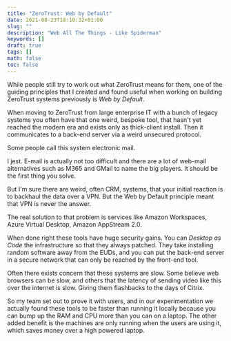 ```yaml
---
title: "ZeroTrust: Web by Default"
date: 2021-08-23T18:10:32+01:00
slug: ""
description: "Web All The Things - Like Spiderman"
keywords: []
draft: true
tags: []
math: false
toc: false
---
```


While people still try to work out what ZeroTrust means for them, one of the guiding principles that I created and found useful when working on building ZeroTrust systems previously is _Web by Default_.

When moving to ZeroTrust from large enterprise IT with a bunch of legacy systems you often have that one weird, bespoke tool, that hasn't yet reached the modern era and exists only as thick-client install. Then it communicates to a back-end server via a weird unsecured protocol.

Some people call this system electronic mail.

I jest. E-mail is actually not too difficult and there are a lot of web-mail alternatives such as M365 and GMail to name the big players. It should be the first thing you solve.

But I'm sure there are weird, often CRM, systems, that your initial reaction is to backhaul the data over a VPN. But the Web by Default principle meant that VPN is never the answer.

The real solution to that problem is services like Amazon Workspaces, Azure Virtual Desktop, Amazon AppStream 2.0.

When done right these tools have huge security gains. You can _Desktop as Code_ the infrastructure so that they always patched. They take installing random software away from the EUDs, and you can put the back-end server in a secure network that can only be reached by the front-end tool.

Often there exists concern that these systems are slow. Some believe web browsers can be slow, and others that the latency of sending video like this over the internet is slow. Giving them flashbacks to the days of Citrix.

So my team set out to prove it with users, and in our experimentation we actually found these tools to be faster than running it locally because you can bump up the RAM and CPU more than you can on a laptop. The other added benefit is the machines are only running when the users are using it, which saves money over a high powered laptop.
